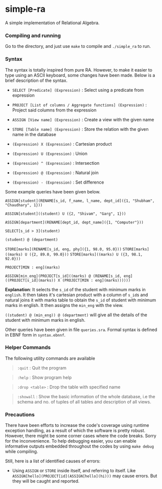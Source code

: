 # simple-ra
A simple implementation of Relational Algebra.

### Compiling and running
Go to the directory, and just use `make` to compile and `./simple_ra` to run.

### Syntax
The syntax is totally inspired from pure RA. However, to make it easier to type using an ASCII
keyboard, some changes have been made. Below is a brief description of the syntax.

* `SELECT [Predicate] (Expression)` : Select using a predicate from expression

* `PROJECT [List of columns / Aggregate functions] (Expression)` : Project said columns from the expression

* `ASSIGN [View name] (Expression)` : Create a view with the given name

* `STORE [Table name] (Expression)` : Store the relation with the given name in the database

* `(Expression) X (Expression)` : Cartesian product

* `(Expression) U (Expression)` : Union

* `(Expression) ^ (Expression)` : Intersection

* `(Expression) @ (Expression)` : Natural join

* `(Expression) - (Expression)` : Set difference

Some example queries have been given below. 

`ASSIGN[student](RENAME[s_id, f_name, l_name, dept_id]({1, "Shubham", "Chaudhary", 1}))`

`ASSIGN[student]((student) U ({2, "Shivam", "Garg", 1}))`

`ASSIGN[department](RENAME[dept_id, dept_name]({1, "Computer"}))`

`SELECT[s_id > 3](student)`

`(student) @ (department)`

`STORE[marks](RENAME[s_id, eng, phy]({1, 98.0, 95.0}))`
`STORE[marks]((marks) U ({2, 89.0, 99.0}))`
`STORE[marks]((marks) U ({3, 98.1, 92.0}))`

`PROJECT[MIN : eng](marks)`

`ASSIGN[min_eng](PROJECT[s_id]((marks) @ (RENAME[s_id, eng]((PROJECT[s_id](marks)) X (PROJECT[MIN : eng](marks))))))`

__Explanation__: It selects the `s_id` of the student with minimum marks in `english`. It then takes it's cartesian product with a column of `s_id`s and natural joins it with marks table to obtain the `s_id` of student with minimum marks in english. It then assigns the `min_eng` with the view.

`((student) @ (min_eng)) @ (department)` will give all the details of the student with minimum marks in english. 

Other queries have been given in file `queries.sra`. Formal syntax is defined in EBNF form in `syntax.ebnnf`.

### Helper Commands
The following utility commands are available

> `:quit` : Quit the program

> `:help` : Show program help

> `:drop <table>` : Drop the table with specified name

> `:showall` : Show the basic information of the whole database, i.e the schema and no. of tuples of all tables and description of all views.

### Precautions
There have been efforts to increase the code's coverage using runtime exception handling, as a result of which the software is pretty robust. However, there might be some corner cases where the code breaks. Sorry for the inconvenience. To help debugging easier, you can enable informative outputs embedded throughout the codes by using `make debug` while compiling.

Still, here is a list of identified causes of errors:
* Using `ASSIGN` or `STORE` inside itself, and referring to itself. Like `ASSIGN[hello](PROJECT[id](ASSIGN[hello](hi)))` may cause errors. But they will be caught and reported.
